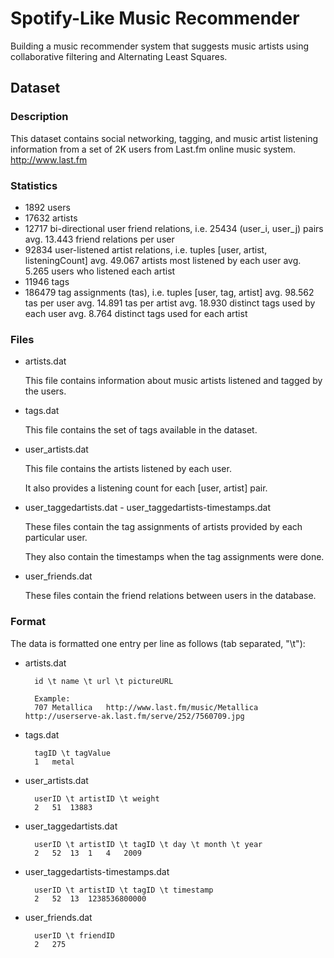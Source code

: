 # Spotify-Like Music Recommender

Building a music recommender system that suggests music artists using collaborative filtering and Alternating Least Squares.

## Dataset
### Description
This dataset contains social networking, tagging, and music artist listening information from a set of 2K users from Last.fm online music system.
http://www.last.fm 

### Statistics
- 1892 users
- 17632 artists
- 12717 bi-directional user friend relations, i.e. 25434 (user_i, user_j) pairs avg. 13.443 friend relations per user
- 92834 user-listened artist relations, i.e. tuples [user, artist, listeningCount] avg. 49.067 artists most listened by each user avg. 5.265 users who listened each artist
- 11946 tags
- 186479 tag assignments (tas), i.e. tuples [user, tag, artist]
         avg. 98.562 tas per user
         avg. 14.891 tas per artist
         avg. 18.930 distinct tags used by each user
         avg. 8.764 distinct tags used for each artist

### Files
- artists.dat
 
	This file contains information about music artists listened and tagged by the users.
 
 - tags.dat
 
	This file contains the set of tags available in the dataset.

 - user_artists.dat
 
	This file contains the artists listened by each user.
	
	It also provides a listening count for each [user, artist] pair.

 - user_taggedartists.dat - user_taggedartists-timestamps.dat
 
	These files contain the tag assignments of artists provided by each particular user.
	
	They also contain the timestamps when the tag assignments were done.
 
 - user_friends.dat
 
	These files contain the friend relations between users in the database.

### Format
The data is formatted one entry per line as follows (tab separated, "\t"):

* artists.dat

		id \t name \t url \t pictureURL

		Example:
		707	Metallica	http://www.last.fm/music/Metallica	http://userserve-ak.last.fm/serve/252/7560709.jpg

* tags.dat

		tagID \t tagValue
		1	metal

* user_artists.dat

		userID \t artistID \t weight
		2	51	13883

* user_taggedartists.dat

		userID \t artistID \t tagID \t day \t month \t year
		2	52	13	1	4	2009  

* user_taggedartists-timestamps.dat

		userID \t artistID \t tagID \t timestamp
		2	52	13	1238536800000

* user_friends.dat

		userID \t friendID
		2	275
